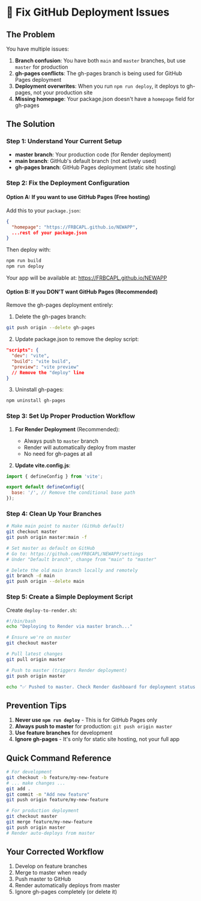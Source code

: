 # 🔧 Fix GitHub Deployment Issues

## The Problem
You have multiple issues:
1. **Branch confusion**: You have both `main` and `master` branches, but use `master` for production
2. **gh-pages conflicts**: The gh-pages branch is being used for GitHub Pages deployment
3. **Deployment overwrites**: When you run `npm run deploy`, it deploys to gh-pages, not your production site
4. **Missing homepage**: Your package.json doesn't have a `homepage` field for gh-pages

## The Solution

### Step 1: Understand Your Current Setup
- **master branch**: Your production code (for Render deployment)
- **main branch**: GitHub's default branch (not actively used)
- **gh-pages branch**: GitHub Pages deployment (static site hosting)

### Step 2: Fix the Deployment Configuration

#### Option A: If you want to use GitHub Pages (Free hosting)
Add this to your `package.json`:
```json
{
  "homepage": "https://FRBCAPL.github.io/NEWAPP",
  ...rest of your package.json
}
```

Then deploy with:
```bash
npm run build
npm run deploy
```

Your app will be available at: https://FRBCAPL.github.io/NEWAPP

#### Option B: If you DON'T want GitHub Pages (Recommended)
Remove the gh-pages deployment entirely:

1. Delete the gh-pages branch:
```bash
git push origin --delete gh-pages
```

2. Update package.json to remove the deploy script:
```json
"scripts": {
  "dev": "vite",
  "build": "vite build",
  "preview": "vite preview"
  // Remove the "deploy" line
}
```

3. Uninstall gh-pages:
```bash
npm uninstall gh-pages
```

### Step 3: Set Up Proper Production Workflow

1. **For Render Deployment** (Recommended):
   - Always push to `master` branch
   - Render will automatically deploy from master
   - No need for gh-pages at all

2. **Update vite.config.js**:
```javascript
import { defineConfig } from 'vite';

export default defineConfig({
  base: '/', // Remove the conditional base path
});
```

### Step 4: Clean Up Your Branches

```bash
# Make main point to master (GitHub default)
git checkout master
git push origin master:main -f

# Set master as default on GitHub
# Go to: https://github.com/FRBCAPL/NEWAPP/settings
# Under "Default branch", change from "main" to "master"

# Delete the old main branch locally and remotely
git branch -d main
git push origin --delete main
```

### Step 5: Create a Simple Deployment Script

Create `deploy-to-render.sh`:
```bash
#!/bin/bash
echo "Deploying to Render via master branch..."

# Ensure we're on master
git checkout master

# Pull latest changes
git pull origin master

# Push to master (triggers Render deployment)
git push origin master

echo "✅ Pushed to master. Check Render dashboard for deployment status."
```

## Prevention Tips

1. **Never use `npm run deploy`** - This is for GitHub Pages only
2. **Always push to master** for production: `git push origin master`
3. **Use feature branches** for development
4. **Ignore gh-pages** - It's only for static site hosting, not your full app

## Quick Command Reference

```bash
# For development
git checkout -b feature/my-new-feature
# ... make changes ...
git add .
git commit -m "Add new feature"
git push origin feature/my-new-feature

# For production deployment
git checkout master
git merge feature/my-new-feature
git push origin master
# Render auto-deploys from master
```

## Your Corrected Workflow

1. Develop on feature branches
2. Merge to master when ready
3. Push master to GitHub
4. Render automatically deploys from master
5. Ignore gh-pages completely (or delete it)